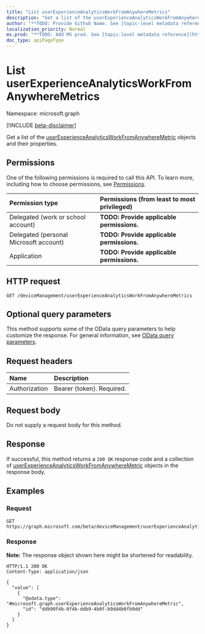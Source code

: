 ```yaml
---
title: "List userExperienceAnalyticsWorkFromAnywhereMetrics"
description: "Get a list of the userExperienceAnalyticsWorkFromAnywhereMetric objects and their properties."
author: "**TODO: Provide Github Name. See [topic-level metadata reference](https://msgo.azurewebsites.net/add/document/guidelines/metadata.html#topic-level-metadata)**"
localization_priority: Normal
ms.prod: "**TODO: Add MS prod. See [topic-level metadata reference](https://msgo.azurewebsites.net/add/document/guidelines/metadata.html#topic-level-metadata)**"
doc_type: apiPageType
---
```


# List userExperienceAnalyticsWorkFromAnywhereMetrics
Namespace: microsoft.graph

[!INCLUDE [beta-disclaimer](../../includes/beta-disclaimer.md)]

Get a list of the [userExperienceAnalyticsWorkFromAnywhereMetric](../resources/userexperienceanalyticsworkfromanywheremetric.md) objects and their properties.

## Permissions
One of the following permissions is required to call this API. To learn more, including how to choose permissions, see [Permissions](/graph/permissions-reference).

|Permission type|Permissions (from least to most privileged)|
|:---|:---|
|Delegated (work or school account)|**TODO: Provide applicable permissions.**|
|Delegated (personal Microsoft account)|**TODO: Provide applicable permissions.**|
|Application|**TODO: Provide applicable permissions.**|

## HTTP request

<!-- {
  "blockType": "ignored"
}
-->
``` http
GET /deviceManagement/userExperienceAnalyticsWorkFromAnywhereMetrics
```

## Optional query parameters
This method supports some of the OData query parameters to help customize the response. For general information, see [OData query parameters](/graph/query-parameters).

## Request headers
|Name|Description|
|:---|:---|
|Authorization|Bearer {token}. Required.|

## Request body
Do not supply a request body for this method.

## Response

If successful, this method returns a `200 OK` response code and a collection of [userExperienceAnalyticsWorkFromAnywhereMetric](../resources/userexperienceanalyticsworkfromanywheremetric.md) objects in the response body.

## Examples

### Request
<!-- {
  "blockType": "request",
  "name": "list_userexperienceanalyticsworkfromanywheremetric"
}
-->
``` http
GET https://graph.microsoft.com/beta/deviceManagement/userExperienceAnalyticsWorkFromAnywhereMetrics
```


### Response
**Note:** The response object shown here might be shortened for readability.
<!-- {
  "blockType": "response",
  "truncated": true,
  "@odata.type": "Collection(microsoft.graph.userExperienceAnalyticsWorkFromAnywhereMetric)"
}
-->
``` http
HTTP/1.1 200 OK
Content-Type: application/json

{
  "value": [
    {
      "@odata.type": "#microsoft.graph.userExperienceAnalyticsWorkFromAnywhereMetric",
      "id": "ddb90f4b-0f4b-ddb9-4b0f-b9dd4b0fb9dd"
    }
  ]
}
```

